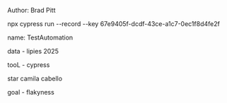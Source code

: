Author: Brad Pitt

 npx cypress run --record --key 67e9405f-dcdf-43ce-a1c7-0ec1f8d4fe2f

 name: TestAutomation 

 data - lipies 2025

 tooL - cypress

 star camila cabello

 goal - flakyness